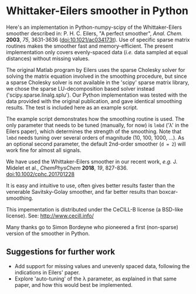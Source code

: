 # Whittaker-Eilers smoother in Python

Here's an implementation in Python-numpy-scipy of the Whittaker-Eilers smoother described in: P. H. C. Eilers, "A perfect smoother", *Anal. Chem.* **2003**, *75*, 3631-3636 ([doi:10.1021/ac034173t](https://doi.org/10.1021/ac034173t)). Use of specific sparse matrix routines makes the smoother fast and memory-efficient. The present implementation only covers evenly-spaced data (*i.e.* data sampled at equal distances) without missing values.

The original Matlab program by Eilers uses the sparse Cholesky solver for solving
the matrix equation involved in the smoothing procedure, but since a sparse Cholesky solver is not available in the 'scipy' sparse matrix library, we chose the sparse LU-decomposition based solver instead ('scipy.sparse.linalg.splu'). Our Python implementation was tested with the data provided with the original publication, and gave identical smoothing results. The test is included here as an example script.

The example script demonstrates how the smoothing routine is used. The only parameter that needs to be tuned (manually, for now) is `lmbd` ('λ' in the Eilers paper), which determines the strength of the smoothing. Note that `lmbd` needs 
tuning over several orders of magnitude (10, 100, 1000, ...). As an optional second parameter, the default 2nd-order smoother (`d = 2`) will work fine for almost all signals. 

We have used the Whittaker-Eilers smoother in our recent work, *e.g.* J. Midelet et al., *ChemPhysChem* **2018**, *19*, 827-836. [doi:10.1002/cphc.201701228](https://doi.org/10.1002/cphc.201701228)

It is easy and intuitive to use, often gives better results faster than the venerable Savitsky-Golay smoother, and far better results than boxcar-smoothing.

This impementation is distributed under the CeCILL-B license (a BSD-like license). See: http://www.cecill.info/

Many thanks go to Simon Bordeyne who pioneered a first (non-sparse) version
of the smoother in Python.


## Suggestions for further work

- Add support for missing values and unevenly spaced data, following the indications in Eilers' paper.
- Explore 'auto-tuning' of the λ parameter, as explained in that same paper, and how this would best be implemented.
